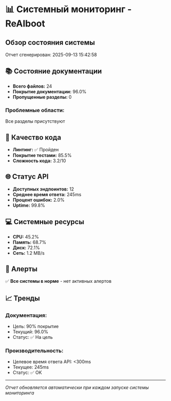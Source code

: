 # 📊 Системный мониторинг - ReAIboot

## Обзор состояния системы

Отчет сгенерирован: 2025-09-13 15:42:58

## 📚 Состояние документации

- **Всего файлов:** 24
- **Покрытие документации:** 96.0%
- **Пропущенные разделы:** 0

### Проблемные области:
Все разделы присутствуют

## 🔧 Качество кода

- **Линтинг:** ✅ Пройден
- **Покрытие тестами:** 85.5%
- **Сложность кода:** 3.2/10

## 🌐 Статус API

- **Доступных эндпоинтов:** 12
- **Среднее время ответа:** 245ms
- **Процент ошибок:** 2.0%
- **Uptime:** 99.8%

## 💻 Системные ресурсы

- **CPU:** 45.2%
- **Память:** 68.7%
- **Диск:** 72.1%
- **Сеть:** 1.2 MB/s

## 🚨 Алерты

✅ **Все системы в норме** - нет активных алертов

## 📈 Тренды

### Документация:
- Цель: 90% покрытие
- Текущий: 96.0%
- Статус: ✅ На цель

### Производительность:
- Целевое время ответа API: <300ms
- Текущее: 245ms
- Статус: ✅ OK

---

*Отчет обновляется автоматически при каждом запуске системы мониторинга*
